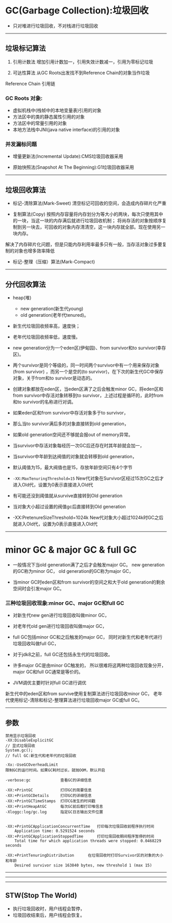 
# GC(Garbage Collection):垃圾回收

- 只对堆进行垃圾回收，不对栈进行垃圾回收



---


## 垃圾标记算法
1. 引用计数法
增加引用计数加一，引用失效计数减一，引用为零标记垃圾

2. 可达性算法
从GC Roots出发找不到Reference Chain的对象当作垃圾

Reference Chain 引用链

### GC Roots 对象:
- 虚拟机栈中(栈帧中的本地变量表)引用的对象
- 方法区中的类的静态属性引用的对象
- 方法区中的常量引用的对象
- 本地方法栈中JNI(java native interface)的引用的对象


### 并发漏标问题
- 增量更新法(Incremental Update):CMS垃圾回收器采用

- 原始快照法(Snapshot At The Beginning):G1垃圾回收器采用

---

## 垃圾回收算法
- 标记-清除算法(Mark-Sweet)
清空标记可回收的空间，会造成内存碎片化严重

- 复制算法(Copy)
按照内存容量将内存划分为等大小的两块，每次只使用其中的一块，当这一块的内存满后就进行垃圾回收机制；
将尚存活的对象按顺序复制到另一块去，可回收的对象内存清清空，这一块内存就全部。现在使用另一块内存。

解决了内存碎片化问题，但是只能内存利用率最多只有一般，当存活对象过多要复制的对象也增多效率降低

- 标记-整理（压缩）算法(Mark-Compact)




---

## 分代回收算法

- heap(堆)
    - new generation(新生代young)
    - old generation(老年代tenured)。

- 新生代垃圾回收频率高，速度快；
- 老年代垃圾回收频率低，速度慢。


- new generation分为一个eden区(伊甸园)、from survivor和to survivor(幸存区)。

- 两个survivor是同个等级的，同一时间两个survivor中有一个用来保存对象(from survivor)
，而另一个是空的(to survivor)，在下次的新生代GC中保存对象，关于from和to survivor是动态的。

- 创建对象都放在eden区，当eden区满了之后会触发minor GC，将eden区和from survivor中存活对象转移到to survivor，上述过程是循环的，此时from和to survivor的名称进行对调。

- 如果eden区和from survivor中存活对象多于to survivor，
- 那么当to survivor满后多的对象直接转到old generation，
- 如果old generation空间还不够就会报out of memory异常。

- 当survivor中存活对象每经历一次GC后还存在时其年龄就会加一，
- 当survivor中年龄到达阀值的对象就会转移到old generation，
- 默认阈值为15，最大阀值也是15，存放年龄空间只有4个字节
- `-XX:MaxTenuringThreshold=15`
New代对象在Survivor区经过15次GC之后才进入Old代，设置为0表示直接进入Old代


- 有可能还没到阈值就从survive直接转到Old generation
- 当对象大小超过设置的阀值gc后直接转到Old generation

- -XX:PretenureSizeThreshold=1024k
New代对象大小超过1024k时GC之后就进入Old代，设置为0表示直接进入Old代

---

# minor GC & major GC & full GC

- 一般情况下当old generation满了之后才会触发major GC。
new generation的GC称为minor GC，
old generation的GC称为major GC，

- 当minor GC时eden区和from survivor的空间之和大于old generation的剩余空间时会引发major GC。

### 三种垃圾回收现象:minor GC、major GC和full GC
- 对新生代new gen进行垃圾回收叫做minor GC，
- 对老年代old gen进行垃圾回收叫做major GC，
- full GC包括minor GC和之后触发的major GC，
同时对新生代和老年代进行垃圾回收叫做full GC，

- 对于jdk8之前，full GC还包括永生代的垃圾回收。


- 许多major GC是由minor GC触发的，
所以很难将这两种垃圾回收现象分开，
major GC和full GC通常是等价的。


- JVM调优主要时针对full GC进行调优

新生代中的eden区和from survive使用复制算法进行垃圾回收minor GC，
老年代使用标记-清除和标记-整理算法进行垃圾回收major GC或full GC。

---


## 参数
```
禁用显示垃圾回收
-XX:DisableExplicitGC
// 显式垃圾回收
System.gc();
// full GC:新生代和老年代的垃圾回收

-Xx:-UseGCOverheadLimit
限制GC的运行时间。如果GC耗时过长，就抛OOM，默认开启

-verbose:gc             查看GC的详细信息

-XX:+PrintGC            打印GC的简要信息
-XX:+PrintGCDetails     打印GC的详细信息
-XX:+PrintGCTimeStamps  打印CG发生的时间戳
-XX:+PrintHeapAtGC      每次GC前后都打印堆信息
-Xloggc:log/gc.log      指定GC日志输出文件位置


-XX:+PrintGCApplicationConcurrentTime   打印每次垃圾回收前程序执行时间
    Application time: 0.5291524 seconds
-XX:+PrintGCApplicationStoppedTime      打印垃圾回收期间程序暂停的时间
    Total time for which application threads were stopped: 0.0468229 seconds

-XX:+PrintTenuringDistribution      在垃圾回收时打印Survivor区的对象的大小和年龄
    Desired survivor size 163840 bytes, new threshold 1 (max 15)

```

---


---

---
## STW(Stop The World)
- 执行垃圾回收时，用户线程会暂停，
- 垃圾回收结束后，用户线程会恢复。
